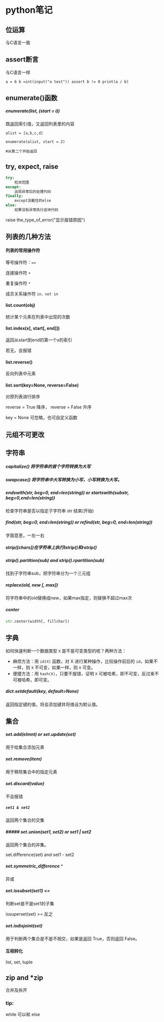 # python笔记

## 位运算

与C语言一致



## assert断言

与C语言一样

`a = 6
b =int(input("a test"))
assert b != 0
print(a / b)`



## enumerate()函数

##### enumerate(list, (start = i))

既返回索引值，又返回列表里的内容

`alist = [a,b,c,d]`

`enumerate(alist, start = 2)`

`#从第二个开始返回`



## try, expect, raise



```python
try:
    检测范围
except:
    出现异常后的处理代码
finally:
	except没截住的else
else:
    如果没有异常执行这块代码
```

raise the_type_of_error("显示报错原因")



## 列表的几种方法

#### 列表的常用操作符

等号操作符：`==`

连接操作符 `+`

重复操作符 `*`

成员关系操作符 `in、not in`

#### list.count(obj)

统计某个元素在列表中出现的次数

#### list.index(x[, start[, end]])

返回从start到end的第一个x的索引

若无，会报错

#### list.reverse()

反向列表中元素

#### list.sort(key=None, reverse=False)

 对原列表进行排序

reverse = True 降序， reverse = False 升序

key = None 可忽略，也可自定义函数



## 元组不可更改



## 字符串

##### capitalize() 将字符串的首个字符转换为大写

##### swapcase() 将字符串中大写转换为小写，小写转换为大写。

##### endswith(str, beg=0, end=len(string))  or startswith(substr, beg=0,end=len(string))

检查字符串是否以指定子字符串 str 结束(开始)

##### find(str, beg=0, end=len(string)) or refind(str, beg=0, end=len(string))

字面意思，一左一右

##### strip([chars])在字符串上执行lstrip()和rstrip()

##### strip().partition(sub) and strip().rpartition(sub)

找到子字符串sub，把字符串分为一个三元组

##### replace(old, new [, max])

 将字符串中的old替换成new，如果max指定，则替换不超过max次

##### center

```python
str.center(width[, fillchar])
```



## 字典

如何快速判断一个数据类型 `X` 是不是可变类型的呢？两种方法：

- 麻烦方法：用 `id(X)` 函数，对 X 进行某种操作，比较操作前后的 `id`，如果不一样，则 `X` 不可变，如果一样，则 `X` 可变。
- 便捷方法：用 `hash(X)`，只要不报错，证明 `X` 可被哈希，即不可变，反过来不可被哈希，即可变。

##### dict.setdefault(key, default=None)

返回指定键的值，将会添加键并将值设为默认值。



## 集合

##### set.add(elmnt) or set.update(set)

用于给集合添加元素

##### set.remove(item)

用于移除集合中的指定元素

##### set.discard(value)

不会报错

##### `set1 & set2` 

返回两个集合的交集

#####  ##### set.union(set1, set2)  or set1 | set2

返回两个集合的并集。

set.difference(set) and set1 - set2

##### set.symmetric_difference ^

异或

##### set.issubset(set1)  <=

判断set是不是set1的子集

issuperset(set)  >= 反之

##### set.isdisjoint(set) 

用于判断两个集合是不是不相交，如果是返回 True，否则返回 False。

#### 互相转化

list, set, tuple


## zip and *zip

合并及拆开



### tip:

while 可以和 else













